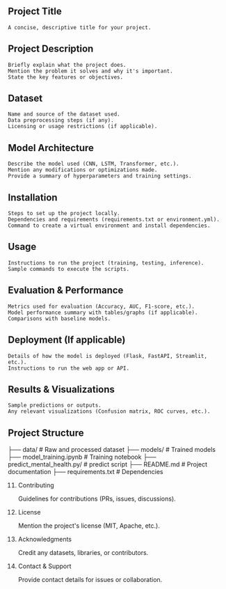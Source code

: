 ## Project Title

    A concise, descriptive title for your project.

## Project Description

    Briefly explain what the project does.
    Mention the problem it solves and why it's important.
    State the key features or objectives.

## Dataset

    Name and source of the dataset used.
    Data preprocessing steps (if any).
    Licensing or usage restrictions (if applicable).

## Model Architecture

    Describe the model used (CNN, LSTM, Transformer, etc.).
    Mention any modifications or optimizations made.
    Provide a summary of hyperparameters and training settings.

## Installation

    Steps to set up the project locally.
    Dependencies and requirements (requirements.txt or environment.yml).
    Command to create a virtual environment and install dependencies.

## Usage

    Instructions to run the project (training, testing, inference).
    Sample commands to execute the scripts.

## Evaluation & Performance

    Metrics used for evaluation (Accuracy, AUC, F1-score, etc.).
    Model performance summary with tables/graphs (if applicable).
    Comparisons with baseline models.

## Deployment (If applicable)

    Details of how the model is deployed (Flask, FastAPI, Streamlit, etc.).
    Instructions to run the web app or API.

## Results & Visualizations

    Sample predictions or outputs.
    Any relevant visualizations (Confusion matrix, ROC curves, etc.).

## Project Structure

  ├── data/                                 # Raw and processed dataset
  ├── models/                               # Trained models
  ├── model_training.ipynb                  # Training notebook
  ├── predict_mental_health.py/             # predict script
  ├── README.md                             # Project documentation
  ├── requirements.txt                      # Dependencies

11. Contributing

    Guidelines for contributions (PRs, issues, discussions).

12. License

    Mention the project's license (MIT, Apache, etc.).

13. Acknowledgments

    Credit any datasets, libraries, or contributors.

14. Contact & Support

    Provide contact details for issues or collaboration.

